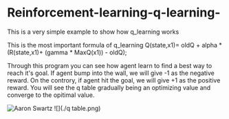 # Reinforcement-learning-q-learning-

This is a very simple example to show how q_learning works

This is the most important formula of q_learning
Q(state,x1)=  oldQ + alpha * (R(state,x1)+ (gamma * MaxQ(x1)) - oldQ);

Through this program you can see how agent learn to find a best way to
reach it's goal. If agent bump into the wall, we will give -1 as the
negative reward. On the controry, if agent hit the goal, we will give +1
as the positive reward. You will see the q table gradually being an
optimizing value and converge to the opitimal value.

![Aaron Swartz](https://encrypted-tbn0.gstatic.com/images?q=tbn:ANd9GcSmS5pl-5f1oZAdFD1tAc9xbTODDB2sw-DKkZmHBNlQOlSSGAvB2w)
![](./q table.png)
